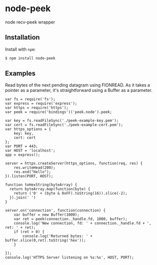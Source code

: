 node-peek
==========

node recv-peek wrapper

Installation
------------

Install with `npm`:

``` bash
$ npm install node-peek
```

Examples
--------

Read bytes of the next pending datagram using FIONREAD.
As it takes a pointer as a parameter, it's straightforward using a Buffer as a parameter.

```
var fs = require('fs');
var express = require('express');
var https = require('https');
var peek = require('bindings')('peek.node').peek;

var key = fs.readFileSync('./peek-example-key.pem');
var cert = fs.readFileSync('./peek-example-cert.pem');
var https_options = {
    key: key,
    cert: cert
};
var PORT = 443;
var HOST = 'localhost';
app = express();

server = https.createServer(https_options, function(req, res) {
    res.writeHead(200);
    res.end("Hello");
}).listen(PORT, HOST);

function toHexString(byteArray) {
  return byteArray.map(function(byte) {
    return ('0' + (byte & 0xFF).toString(16)).slice(-2);
  }).join(' ')
}

server.on('connection', function(connection) {
    var buffer = new Buffer(1000);
    var ret = peek(connection._handle.fd, 1000, buffer);
    console.log('New connection, fd: ' + connection._handle.fd + ', ret: ' + ret);
    if (ret > 0) {
        console.log('Returned bytes: ' + buffer.slice(0,ret).toString('hex'));
    }

});
console.log('HTTPS Server listening on %s:%s', HOST, PORT);
```
